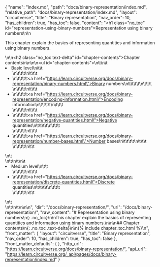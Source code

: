 {
  "name": "index.md",
  "path": "docs/binary-representation/index.md",
  "relative_path": "docs/binary-representation/index.md",
  "layout": "circuitverse",
  "title": "Binary representation",
  "nav_order": 10,
  "has_children": true,
  "has_toc": false,
  "content": "<h1 class=\"no_toc\" id=\"representation-using-binary-numbers\">Representation using binary numbers</h1>\n\n<p>This chapter explain the basics of representing quantities and information using binary numbers.</p>\n\n<h2 class=\"no_toc text-delta\" id=\"chapter-contents\">Chapter contents</h2>\n\n<!-- -*- engine:django -*- -->\n\n<ul id=\"chapter-contents\">\n\t\n\t<li>Basic level\n\t\t<ul>\n\t\t\t\n\t\t\t<li>\n\t\t\t\t<a href=\"https://learn.circuitverse.org/docs/binary-representation/binary-numbers.html\">Binary numbers</a>\n\t\t\t\t\n\t\t\t</li>\n\t\t\t\n\t\t\t<li>\n\t\t\t\t<a href=\"https://learn.circuitverse.org/docs/binary-representation/encoding-information.html\">Encoding information</a>\n\t\t\t\t\n\t\t\t</li>\n\t\t\t\n\t\t\t<li>\n\t\t\t\t<a href=\"https://learn.circuitverse.org/docs/binary-representation/negative-quantities.html\">Negative quantities</a>\n\t\t\t\t\n\t\t\t</li>\n\t\t\t\n\t\t\t<li>\n\t\t\t\t<a href=\"https://learn.circuitverse.org/docs/binary-representation/number-bases.html\">Number bases</a>\n\t\t\t\t\n\t\t\t</li>\n\t\t\t\n\t\t</ul>\n\t</li>\n\t\n\t\n\t<li>Medium level\n\t\t<ul>\n\t\t\t\n\t\t\t<li>\n\t\t\t\t<a href=\"https://learn.circuitverse.org/docs/binary-representation/discrete-quantities.html\">Discrete quantities</a>\n\t\t\t\t\n\t\t\t</li>\n\t\t\t\n\t\t</ul>\n\t</li>\n\t\n\t\n</ul>\n\n",
  "dir": "/docs/binary-representation/",
  "url": "/docs/binary-representation/",
  "raw_content": "# Representation using binary numbers\n{: .no_toc}\n\nThis chapter explain the basics of representing quantities and information using binary numbers.\n\n\n## Chapter contents\n{: .no_toc .text-delta}\n\n{% include chapter_toc.html %}\n",
  "front_matter": {
    "layout": "circuitverse",
    "title": "Binary representation",
    "nav_order": 10,
    "has_children": true,
    "has_toc": false
  },
  "front_matter_defaults": {
  },
  "http_url": "https://learn.circuitverse.org/docs/binary-representation/",
  "api_url": "https://learn.circuitverse.org/_api/pages/docs/binary-representation/index.md"
}